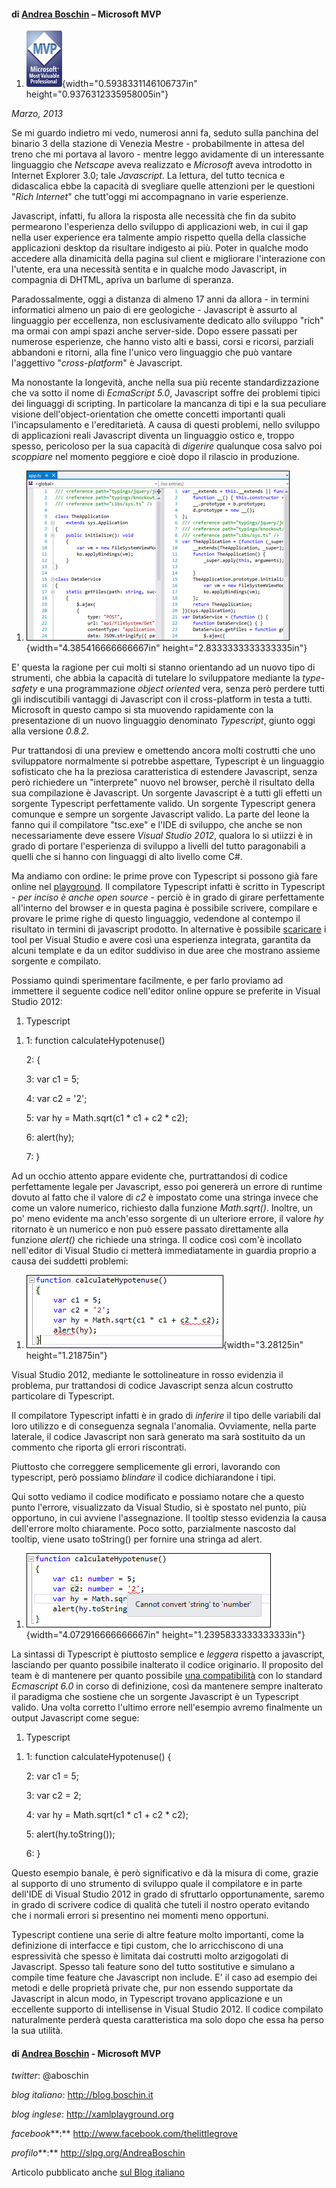 #### di [Andrea Boschin](http://mvp.microsoft.com/profiles/Andrea.Boschin) – Microsoft MVP

1.  ![](./img//media/image1.png){width="0.5938331146106737in"
    height="0.9376312335958005in"}

*Marzo, 2013*

Se mi guardo indietro mi vedo, numerosi anni fa, seduto sulla panchina
del binario 3 della stazione di Venezia Mestre - probabilmente in attesa
del treno che mi portava al lavoro - mentre leggo avidamente di un
interessante linguaggio che *Netscape* aveva realizzato e *Microsoft*
aveva introdotto in Internet Explorer 3.0; tale *Javascript*. La
lettura, del tutto tecnica e didascalica ebbe la capacità di svegliare
quelle attenzioni per le questioni "*Rich Internet*" che tutt'oggi mi
accompagnano in varie esperienze.

Javascript, infatti, fu allora la risposta alle necessità che fin da
subito permearono l'esperienza dello sviluppo di applicazioni web, in
cui il gap nella user experience era talmente ampio rispetto quella
della classiche applicazioni desktop da risultare indigesto ai più.
Poter in qualche modo accedere alla dinamicità della pagina sul client e
migliorare l'interazione con l'utente, era una necessità sentita e in
qualche modo Javascript, in compagnia di DHTML, apriva un barlume di
speranza.

Paradossalmente, oggi a distanza di almeno 17 anni da allora - in
termini informatici almeno un paio di ere geologiche - Javascript è
assurto al linguaggio per eccellenza, non esclusivamente dedicato allo
sviluppo "rich" ma ormai con ampi spazi anche server-side. Dopo essere
passati per numerose esperienze, che hanno visto alti e bassi, corsi e
ricorsi, parziali abbandoni e ritorni, alla fine l'unico vero linguaggio
che può vantare l'aggettivo "*cross-platform*" è Javascript.

Ma nonostante la longevità, anche nella sua più recente
standardizzazione che va sotto il nome di *EcmaScript 5.0*, Javascript
soffre dei problemi tipici dei linguaggi di scripting. In particolare la
mancanza di tipi e la sua peculiare visione dell'object-orientation che
omette concetti importanti quali l'incapsulamento e l'ereditarietà. A
causa di questi problemi, nello sviluppo di applicazioni reali
Javascript diventa un linguaggio ostico e, troppo spesso, pericoloso per
la sua capacità di *digerire* qualunque cosa salvo poi *scoppiare* nel
momento peggiore e cioè dopo il rilascio in produzione.

1.  ![](./img//media/image2.png){width="4.385416666666667in"
    height="2.8333333333333335in"}

E' questa la ragione per cui molti si stanno orientando ad un nuovo tipo
di strumenti, che abbia la capacità di tutelare lo sviluppatore mediante
la *type-safety* e una programmazione *object oriented* vera, senza però
perdere tutti gli indiscutibili vantaggi di Javascript con il
cross-platform in testa a tutti. Microsoft in questo campo si sta
muovendo rapidamente con la presentazione di un nuovo linguaggio
denominato *Typescript*, giunto oggi alla versione *0.8.2*.

Pur trattandosi di una preview e omettendo ancora molti costrutti che
uno sviluppatore normalmente si potrebbe aspettare, Typescript è un
linguaggio sofisticato che ha la preziosa caratteristica di estendere
Javascript, senza però richiedere un "interprete" nuovo nel browser,
perchè il risultato della sua compilazione è Javascript. Un sorgente
Javascript è a tutti gli effetti un sorgente Typescript perfettamente
valido. Un sorgente Typescript genera comunque e sempre un sorgente
Javascript valido. La parte del leone la fanno qui il compilatore
"tsc.exe" e l'IDE di sviluppo, che anche se non necessariamente deve
essere *Visual Studio 2012*, qualora lo si utiizzi è in grado di portare
l'esperienza di sviluppo a livelli del tutto paragonabili a quelli che
si hanno con linguaggi di alto livello come C\#.

Ma andiamo con ordine: le prime prove con Typescript si possono già fare
online nel [playground](http://www.typescriptlang.org/Playground/). Il
compilatore Typescript infatti è scritto in Typescript - *per inciso è
anche open source* - perciò è in grado di girare perfettamente
all'interno del browser e in questa pagina è possibile scrivere,
compilare e provare le prime righe di questo linguaggio, vedendone al
contempo il risultato in termini di javascript prodotto. In alternative
è possibile [scaricare](http://www.typescriptlang.org/#Download) i tool
per Visual Studio e avere così una esperienza integrata, garantita da
alcuni template e da un editor suddiviso in due aree che mostrano
assieme sorgente e compilato.

Possiamo quindi sperimentare facilmente, e per farlo proviamo ad
immettere il seguente codice nell'editor online oppure se preferite in
Visual Studio 2012:

1.  Typescript

<!-- -->

1.  1: function calculateHypotenuse()

    2: {

    3: var c1 = 5;

    4: var c2 = '2';

    5: var hy = Math.sqrt(c1 \* c1 + c2 \* c2);

    6: alert(hy);

    7: }

Ad un occhio attento appare evidente che, purtrattandosi di codice
perfettamente legale per Javascript, esso poi genererà un errore di
runtime dovuto al fatto che il valore di *c2* è impostato come una
stringa invece che come un valore numerico, richiesto dalla funzione
*Math.sqrt()*. Inoltre, un po' meno evidente ma anch'esso sorgente di un
ulteriore errore, il valore *hy* ritornato è un numerico e non può
essere passato direttamente alla funzione *alert()* che richiede una
stringa. Il codice così com'è incollato nell'editor di Visual Studio ci
metterà immediatamente in guardia proprio a causa dei suddetti problemi:

1.  ![](./img//media/image3.png){width="3.28125in" height="1.21875in"}

Visual Studio 2012, mediante le sottolineature in rosso evidenzia il
problema, pur trattandosi di codice Javascript senza alcun costrutto
particolare di Typescript.

Il compilatore Typescript infatti è in grado di *inferire* il tipo delle
variabili dal loro utilizzo e di conseguenza segnala l'anomalia.
Ovviamente, nella parte laterale, il codice Javascript non sarà generato
ma sarà sostituito da un commento che riporta gli errori riscontrati.

Piuttosto che correggere semplicemente gli errori, lavorando con
typescript, però possiamo *blindare* il codice dichiarandone i tipi.

Qui sotto vediamo il codice modificato e possiamo notare che a questo
punto l'errore, visualizzato da Visual Studio, si è spostato nel punto,
più opportuno, in cui avviene l'assegnazione. Il tooltip stesso
evidenzia la causa dell'errore molto chiaramente. Poco sotto,
parzialmente nascosto dal tooltip, viene usato toString() per fornire
una stringa ad alert.

1.  ![](./img//media/image4.png){width="4.072916666666667in"
    height="1.2395833333333333in"}

La sintassi di Typescript è piuttosto semplice e *leggera* rispetto a
javascript, lasciando per quanto possibile inalterato il codice
originario. Il proposito del team è di mantenere per quanto possibile
[una
compatibilità](http://en.wikipedia.org/wiki/TypeScript#ECMAScript_6_support)
con lo standard *Ecmascript 6.0* in corso di definizione, così da
mantenere sempre inalterato il paradigma che sostiene che un sorgente
Javascript è un Typescript valido. Una volta corretto l'ultimo errore
nell'esempio avremo finalmente un output Javascript come segue:

1.  Typescript

<!-- -->

1.  1: function calculateHypotenuse() {

    2: var c1 = 5;

    3: var c2 = 2;

    4: var hy = Math.sqrt(c1 \* c1 + c2 \* c2);

    5: alert(hy.toString());

    6: }

Questo esempio banale, è però significativo e dà la misura di come,
grazie al supporto di uno strumento di sviluppo quale il compilatore e
in parte dell'IDE di Visual Studio 2012 in grado di sfruttarlo
opportunamente, saremo in grado di scrivere codice di qualità che tuteli
il nostro operato evitando che i normali errori si presentino nei
momenti meno opportuni.

Typescript contiene una serie di altre feature molto importanti, come la
definizione di interfacce e tipi custom, che lo arricchiscono di una
espressività che spesso è limitata dai costrutti molto arzigogolati di
Javascript. Spesso tali feature sono del tutto sostitutive e simulano a
compile time feature che Javascript non include. E' il caso ad esempio
dei metodi e delle proprietà private che, pur non essendo supportate da
Javascript in alcun modo, in Typescript trovano applicazione e un
eccellente supporto di intellisense in Visual Studio 2012. Il codice
compilato naturalmente perderà questa caratteristica ma solo dopo che
essa ha perso la sua utilità.

#### di [Andrea Boschin](http://mvp.microsoft.com/profiles/Andrea.Boschin) - Microsoft MVP 

*twitter*: @aboschin

*blog italiano*: <http://blog.boschin.it>

*blog inglese*: <http://xamlplayground.org>

*facebook***:** <http://www.facebook.com/thelittlegrove>

*profilo***:** <http://slpg.org/AndreaBoschin>

Articolo pubblicato anche [sul Blog
italiano](http://blog.boschin.it/post/2013/03/07/Typescript-Javascript-per-applicazioni-vere.aspx)

